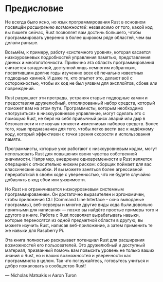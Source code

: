 # Предисловие

Не всегда было ясно, но язык программирования Rust в основном посвящён *расширению возможностей*: независимо от того, какой код вы пишете сейчас, Rust позволяет вам достичь большего, чтобы программировать уверенно в более широком ряде областей, чем вы делали раньше.

Возьмём, к примеру, работу «системного уровня», которая касается низкоуровневых подробностей управления памятью, представления данных и многопоточности. Привычно эта область программирования считается загадочной, доступной лишь немногим избранным, посвятившим долгие годы изучению всех её печально известных подводных камней. И даже те, кто опытют это, делают всё с осторожностью, чтобы их код не был уязвим для эксплойтов, сбоев или повреждений.

Rust разрушает эти преграды, устраняя старые подводные камни и предоставляя дружелюбный, отполированный набор средств, который поможет вам на этом пути. Программисты, которым необходимо «погрузиться» в низкоуровневое управление, могут сделать это с помощью Rust, не беря на себя привычный риск аварий или дыр в безопасности и не изучая тонкости изменчивых наборов средств. Более того, язык предназначен для того, чтобы легко вести вас к надёжному коду, который эффективен с точки зрения скорости и использования памяти.

Программисты, которые уже работают с низкоуровневым кодом, могут использовать Rust для повышения своих чувства собственной значимости. Например, внедрение одновременности в Rust является операцией с относительно низким риском: сборщик поймает для вас классические ошибки. И вы можете заняться более агрессивной переработкой в своём коде с уверенностью, что не будете случайно добавлять в код сбои или уязвимости.

Но Rust не ограничивается низкоуровневым системным программированием. Он достаточно выразителен и эргономичен, чтобы приложения CLI (Command Line Interface – окно выводаные программы), веб-серверы и многие другие виды кода были довольно приятными для написания — позже вы найдёте простые примеры того и другого в книге. Работа с Rust позволяет вырабатывать навыки, которые переносятся из одной предметной области в другую; вы можете изучить Rust, написав веб-приложение, а затем применить те же навыки для Raspberry Pi.

Эта книга полностью раскрывает потенциал Rust для расширения возможностей его пользователей. Это дружелюбный и доступный материал, призванный помочь вам повысить уровень не только ваших знаний о Rust, но и ваших возможностей и уверенности как программиста в целом. Так что погружайтесь, готовьтесь учиться и добро пожаловать в сообщество Rust!

— Nicholas Matsakis и Aaron Turon
